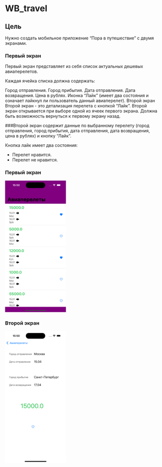 # WB_travel

## Цель
Нужно создать мобильное приложение “Пора в путешествие” с двумя экранами.

### Первый экран
Первый экран представляет из себя список актуальных дешевых авиаперелетов.

Каждая ячейка списка должна содержать:

Город отправления.
Город прибытия.
Дата отправления.
Дата возвращения.
Цена в рублях.
Иконка “Лайк” (имеет два состояния и означает лайкнул ли пользователь данный авиаперелет).
Второй экран
Второй экран - это детализация перелета с кнопкой “Лайк”.
Второй экран открывается при выборе одной из ячеек первого экрана. Должна быть возможность вернуться к первому экрану назад.

###Второй экран содержит данные по выбранному перелету (город отправления, город прибытия, дата отправления, дата возвращения, цена в рублях) и кнопку “Лайк”.

Кнопка лайк имеет два состояния:

- Перелет нравится.
- Перелет не нравится.

### Первый экран

<img src="https://github.com/indianajonez/WB_travel/blob/main/Simulator%20Screenshot%20-%20iPhone%2015%20Pro%20-%202023-11-27%20at%2015.50.00.png" width="200"/>

### Второй экран

<img src="https://github.com/indianajonez/WB_travel/blob/main/Simulator%20Screenshot%20-%20iPhone%2015%20Pro%20-%202023-11-27%20at%2015.50.06.png" width="200"/>
